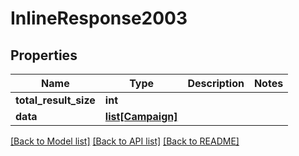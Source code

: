 # InlineResponse2003

## Properties
Name | Type | Description | Notes
------------ | ------------- | ------------- | -------------
**total_result_size** | **int** |  | 
**data** | [**list[Campaign]**](Campaign.md) |  | 

[[Back to Model list]](../README.md#documentation-for-models) [[Back to API list]](../README.md#documentation-for-api-endpoints) [[Back to README]](../README.md)



